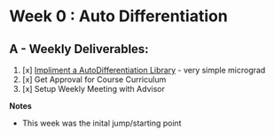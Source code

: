# Week 0 : Auto Differentiation 


## A - Weekly Deliverables:
1. [x] [Impliment a AutoDifferentiation Library](https://github.com/ShlomoStept/sys_micrograd) - very simple micrograd 
2. [x] Get Approval for Course Curriculum
3. [x] Setup Weekly Meeting with Advisor


**Notes**
- This week was the inital jump/starting point 


